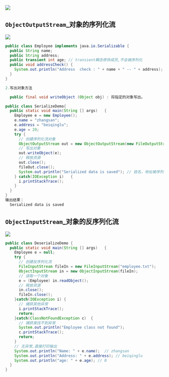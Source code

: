 

![](https://pic.superbed.cn/item/5e0d452f76085c3289559f44.jpg)

## `ObjectOutputStream`_对象的序列化流

![](https://pic.superbed.cn/item/5e0d457176085c328955a5dc.jpg)

```java
public class Employee implements java.io.Serializable {
  public String name;
  public String address;
  public transient int age; // transient瞬态修饰成员,不会被序列化
  public void addressCheck() {
    System.out.println("Address  check : " + name + " -- " + address);
  }
}

2.写出对象方法

  public final void writeObject (Object obj) : 将指定的对象写出。
```

```java
public class SerializeDemo{
  public static void main(String [] args)   {
    Employee e = new Employee();
    e.name = "zhangsan";
    e.address = "beiqinglu";
    e.age = 20; 
    try {
      // 创建序列化流对象
      ObjectOutputStream out = new ObjectOutputStream(new FileOutputStream("employee.txt"));
      // 写出对象
      out.writeObject(e);
      // 释放资源
      out.close();
      fileOut.close();
      System.out.println("Serialized data is saved"); // 姓名，地址被序列化，年龄没有被序列化。
    } catch(IOException i)   {
      i.printStackTrace();
    }
  }
}
输出结果：
  Serialized data is saved
```

## `ObjectInputStream`_对象的反序列化流

![](https://pic.superbed.cn/item/5e0d45cc76085c328955b2ed.jpg)

```java
public class DeserializeDemo {
  public static void main(String [] args)   {
    Employee e = null;
    try {		
      // 创建反序列化流
      FileInputStream fileIn = new FileInputStream("employee.txt");
      ObjectInputStream in = new ObjectInputStream(fileIn);
      // 读取一个对象
      e = (Employee) in.readObject();
      // 释放资源
      in.close();
      fileIn.close();
    }catch(IOException i) {
      // 捕获其他异常
      i.printStackTrace();
      return;
    }catch(ClassNotFoundException c)  {
      // 捕获类找不到异常
      System.out.println("Employee class not found");
      c.printStackTrace();
      return;
    }
    // 无异常,直接打印输出
    System.out.println("Name: " + e.name);	// zhangsan
    System.out.println("Address: " + e.address); // beiqinglu
    System.out.println("age: " + e.age); // 0
  }
}
```
























